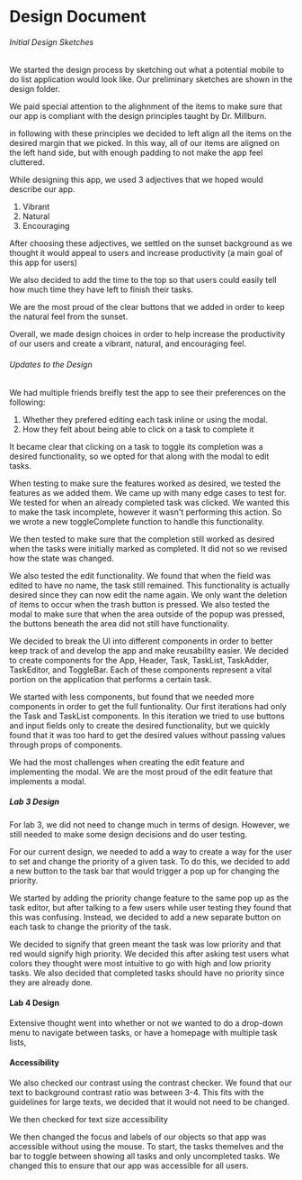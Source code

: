 # Design Document



###### Initial Design Sketches

We started the design process by sketching out what a potential mobile to do list application would look like. Our preliminary sketches are shown in the design folder.

We paid special attention to the alighnment of the items to make sure that our app is compliant with the design principles taught by Dr. Millburn.

in following with these principles we decided to left align all the items on the desired margin that we picked. In this way, all of our items are aligned on the left hand side, but with enough padding to not make the app feel cluttered.


While designing this app, we used 3 adjectives that we hoped would describe our app.
1. Vibrant
2. Natural
3. Encouraging

After choosing these adjectives, we settled on the sunset background as we thought it would appeal to users and increase productivity (a main goal of this app for users)

We also decided to add the time to the top so that users could easily tell how much time they have left to finish their tasks.

We are the most proud of the clear buttons that we added in order to keep the natural feel from the sunset.

Overall, we made design choices in order to help increase the productivity of our users and create a vibrant, natural, and encouraging feel.

###### Updates to the Design

We had multiple friends breifly test the app to see their preferences on the following: 

1. Whether they prefered editing each task inline or using the modal. 
2. How they felt about being able to click on a task to complete it

It became clear that clicking on a task to toggle its completion was a desired functionality, so we opted for that along with the modal to edit tasks.

When testing to make sure the features worked as desired, we tested the features as we added them. We came up with many edge cases to test for. We tested for when an already completed task was clicked. We wanted this to make the task incomplete, however it wasn't performing this action. So we wrote a new toggleComplete function to handle this functionality. 

We then tested to make sure that the completion still worked as desired when the tasks were initially marked as completed. It did not so we revised how the state was changed.


We also tested the edit functionality. We found that when the field was edited to have no name, the task still remained. This functionality is actually desired since they can now edit the name again. We only want the deletion of items to occur when the trash button is pressed. We also tested the modal to make sure that when the area outside of the popup was pressed, the buttons beneath the area did not still have functionality.

We decided to break the UI into different components in order to better keep track of and develop the app and make reusability easier. We decided to create components for the App, Header, Task, TaskList, TaskAdder, TaskEditor, and ToggleBar. Each of these components represent a vital portion on the application that performs a certain task.

We started with less components, but found that we needed more components in order to get the full funtionality. Our first iterations had only the Task and TaskList components. In this iteration we tried to use buttons and input fields only to create the desired functionality, but we quickly found that it was too hard to get the desired values without passing values through props of components. 

We had the most challenges when creating the edit feature and implementing the modal.
We are the most proud of the edit feature that implements a modal.


##### Lab 3 Design

For lab 3, we did not need to change much in terms of design. However, we still needed to make some design decisions and do user testing. 

For our current design, we needed to add a way to create a way for the user to set and change the priority of a given task. To do this, we decided to add a new button to the task bar that would trigger a pop up for changing the priority.

We started by adding the priority change feature to the same pop up as the task editor, but after talking to a few users while user testing they found that this was confusing. Instead, we decided to add a new separate button on each task to change the priority of the task.

We decided to signify that green meant the task was low priority and that red would signify high priority. We decided this after asking test users what colors they thought were most intuitive to go with high and low priority tasks. We also decided that completed tasks should have no priority since they are already done.


#### Lab 4 Design

Extensive thought went into whether or not we wanted to do a drop-down menu to navigate between tasks, or have a homepage with multiple task lists, 


#### Accessibility

We also checked our contrast using the contrast checker. We found that our text to background contrast ratio was between 3-4. This fits with the guidelines for large texts, we decided that it would not need to be changed.

We then checked for text size accessibility

We then changed the focus and labels of our objects so that app was accessible without using the mouse. To start, the tasks themelves and the bar to toggle between showing all tasks and only uncompleted tasks. We changed this to ensure that our app was accessible for all users.

